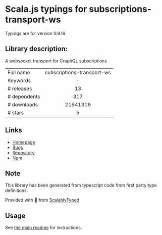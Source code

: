 
# Scala.js typings for subscriptions-transport-ws

Typings are for version 0.9.16

## Library description:
A websocket transport for GraphQL subscriptions

|                    |                 |
| ------------------ | :-------------: |
| Full name          | subscriptions-transport-ws |
| Keywords           | - |
| # releases         | 13 |
| # dependents       | 317 |
| # downloads        | 21941319 |
| # stars            | 5 |

## Links
- [Homepage](https://github.com/apollostack/subscriptions-transport-ws#readme)
- [Bugs](https://github.com/apollostack/subscriptions-transport-ws/issues)
- [Repository](https://github.com/apollostack/subscriptions-transport-ws)
- [Npm](https://www.npmjs.com/package/subscriptions-transport-ws)
    


## Note
This library has been generated from typescript code from first party type definitions.

Provided with :purple_heart: from [ScalablyTyped](https://github.com/oyvindberg/ScalablyTyped)

## Usage
See [the main readme](../../readme.md) for instructions.


